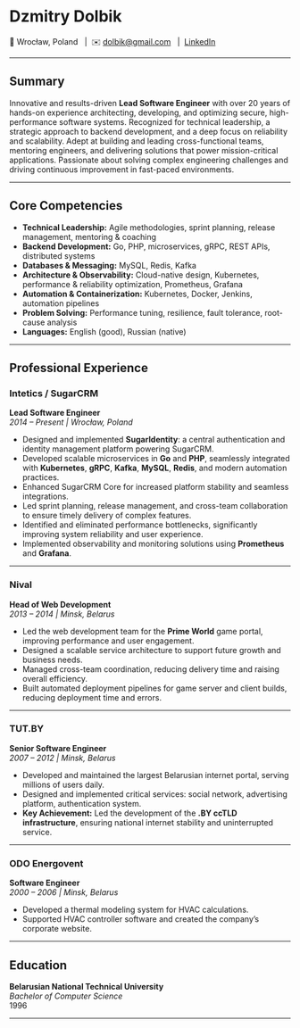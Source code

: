 # Dzmitry Dolbik

📍 Wrocław, Poland &nbsp;&nbsp;|&nbsp;&nbsp;✉️ dolbik@gmail.com &nbsp;&nbsp;|&nbsp;&nbsp;[LinkedIn](#)

---

## Summary

Innovative and results-driven **Lead Software Engineer** with over 20 years of hands-on experience architecting, developing, and optimizing secure, high-performance software systems. Recognized for technical leadership, a strategic approach to backend development, and a deep focus on reliability and scalability. Adept at building and leading cross-functional teams, mentoring engineers, and delivering solutions that power mission-critical applications. Passionate about solving complex engineering challenges and driving continuous improvement in fast-paced environments.

---

## Core Competencies

- **Technical Leadership:** Agile methodologies, sprint planning, release management, mentoring & coaching  
- **Backend Development:** Go, PHP, microservices, gRPC, REST APIs, distributed systems  
- **Databases & Messaging:** MySQL, Redis, Kafka  
- **Architecture & Observability:** Cloud-native design, Kubernetes, performance & reliability optimization, Prometheus, Grafana  
- **Automation & Containerization:** Kubernetes, Docker, Jenkins, automation pipelines  
- **Problem Solving:** Performance tuning, resilience, fault tolerance, root-cause analysis  
- **Languages:** English (good), Russian (native)

---

## Professional Experience

### **Intetics / SugarCRM**  
**Lead Software Engineer**  
*2014 – Present | Wrocław, Poland*

- Designed and implemented **SugarIdentity**: a central authentication and identity management platform powering SugarCRM.
- Developed scalable microservices in **Go** and **PHP**, seamlessly integrated with **Kubernetes**, **gRPC**, **Kafka**, **MySQL**, **Redis**, and modern automation practices.
- Enhanced SugarCRM Core for increased platform stability and seamless integrations.
- Led sprint planning, release management, and cross-team collaboration to ensure timely delivery of complex features.
- Identified and eliminated performance bottlenecks, significantly improving system reliability and user experience.
- Implemented observability and monitoring solutions using **Prometheus** and **Grafana**.

---

### **Nival**  
**Head of Web Development**  
*2013 – 2014 | Minsk, Belarus*

- Led the web development team for the **Prime World** game portal, improving performance and user engagement.
- Designed a scalable service architecture to support future growth and business needs.
- Managed cross-team coordination, reducing delivery time and raising overall efficiency.
- Built automated deployment pipelines for game server and client builds, reducing deployment time and errors.

---

### **TUT.BY**  
**Senior Software Engineer**  
*2007 – 2012 | Minsk, Belarus*

- Developed and maintained the largest Belarusian internet portal, serving millions of users daily.
- Designed and implemented critical services: social network, advertising platform, authentication system.
- **Key Achievement:** Led the development of the **.BY ccTLD infrastructure**, ensuring national internet stability and uninterrupted service.

---

### **ODO Energovent**  
**Software Engineer**  
*2000 – 2006 | Minsk, Belarus*

- Developed a thermal modeling system for HVAC calculations.
- Supported HVAC controller software and created the company’s corporate website.

---

## Education

**Belarusian National Technical University**  
*Bachelor of Computer Science*  
1996

---
